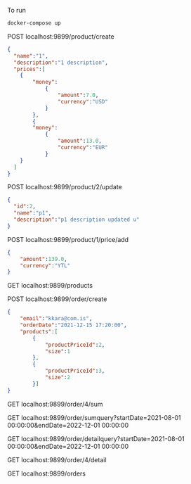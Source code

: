 To run 
```bash
docker-compose up
```


POST localhost:9899/product/create
```json
{
  "name":"1",
  "description":"1 description",
  "prices":[
    { 
		"money":
			{
				"amount":7.0,
				"currency":"USD"
			}
		},
		{
		"money":
			{
				"amount":13.0,
				"currency":"EUR"
			}
	}	
  ]
}
```

POST localhost:9899/product/2/update
```json
{
  "id":2,
  "name":"p1",
  "description":"p1 description updated u"
}
```
POST localhost:9899/product/1/price/add
```json
{
	"amount":139.0,
	"currency":"YTL"
}
```


GET localhost:9899/products

POST localhost:9899/order/create
```json
{
	"email":"kkara@com.is",
	"orderDate":"2021-12-15 17:20:00",
	"products":[
		{
			"productPriceId":2,
			"size":1
		},
		{
			"productPriceId":3,
			"size":2
		}]
}
```

GET localhost:9899/order/4/sum


GET localhost:9899/order/sumquery?startDate=2021-08-01 00:00:00&endDate=2022-12-01 00:00:00

GET localhost:9899/order/detailquery?startDate=2021-08-01 00:00:00&endDate=2022-12-01 00:00:00

GET localhost:9899/order/4/detail

GET localhost:9899/orders


